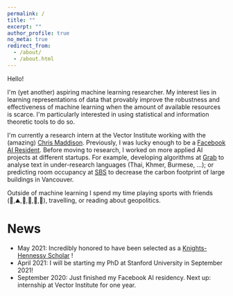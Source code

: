 ```yaml
---
permalink: /
title: ""
excerpt: ""
author_profile: true
no_meta: true
redirect_from: 
  - /about/
  - /about.html
---
```


Hello!

I'm (yet another) aspiring machine learning researcher. My interest lies in learning representations of data that provably improve the robustness and effectiveness of machine learning when the amount of available resources is scarce. I'm particularly interested in using statistical and information theoretic tools to do so.

I'm currently a research intern at the Vector Institute working with the (amazing) [Chris Maddison](https://www.cs.toronto.edu/~cmaddis/). Previously, I was lucky enough to be a [Facebook AI Resident](https://research.fb.com/programs/facebook-ai-residency-program/). Before moving to research, I worked on more applied AI projects at different startups. For example, developing algorithms at [Grab](https://en.wikipedia.org/wiki/Grab_(company)) to analyse text in under-research languages (Thai, Khmer, Burmese, ...); or predicting room occupancy at [SBS](https://sensiblebuildingscience.com/) to decrease the carbon footprint of large buildings in Vancouver.

Outside of machine learning I spend my time playing sports with friends (:ski:,:mountain:,:badminton:,:basketball:,:volleyball:,:runner:), travelling, or reading about geopolitics.


News
======
- May 2021: Incredibly honored to have been selected as a [Knights-Hennessy Scholar](https://knight-hennessy.stanford.edu/) !
- April 2021: I will be starting my PhD at Stanford University in September 2021!
- September 2020: Just finished my Facebook AI residency. Next up: internship at Vector Institute for one year.




